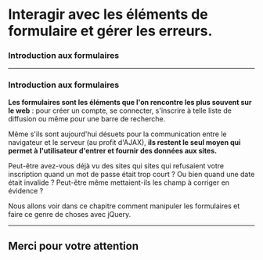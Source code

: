 <!-- footer: Copyright 2017 © Glenn ROLLAND – Reproduction interdite -->
<!-- page_number : true -->

<link rel="stylesheet" href="../../assets/style.css" />

# Interagir avec les éléments de formulaire et gérer les erreurs.

### Introduction aux formulaires

<!-- 07/01 Document -->

----

### Introduction aux formulaires

__Les formulaires sont les éléments que l'on rencontre les plus souvent sur le web__ : pour créer un compte, se connecter, s'inscrire à telle liste de diffusion ou même pour une barre de recherche. 

Même s'ils sont aujourd'hui désuets pour la communication entre le navigateur et le serveur (au profit d'AJAX), __ils restent le seul moyen qui permet à l'utilisateur d'entrer et fournir des données aux sites.__

Peut-être avez-vous déjà vu des sites qui sites qui refusaient votre inscription quand un mot de passe était trop court ? Ou bien quand une date était invalide ? Peut-être même mettaient-ils les champ à corriger en évidence ? 

Nous allons voir dans ce chapitre comment manipuler les formulaires et faire ce genre de choses avec jQuery.

----

## Merci pour votre attention

